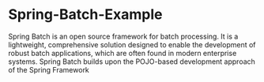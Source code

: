 # Spring-Batch-Example
Spring Batch is an open source framework for batch processing. It is a lightweight, comprehensive solution designed to enable the development of robust batch applications, which are often found in modern enterprise systems. Spring Batch builds upon the POJO-based development approach of the Spring Framework
